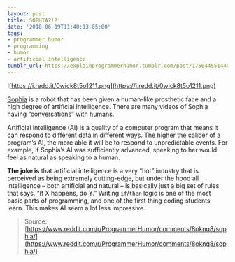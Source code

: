 ```yaml
---
layout: post
title: SOPHIA?!?!
date: '2018-06-19T11:40:13-05:00'
tags:
- programmer humor
- programming
- humor
- artificial intelligence
tumblr_url: https://explainprogrammerhumor.tumblr.com/post/175044551440/sophia
---
```

![https://i.redd.it/0wick8t5o1211.png](https://i.redd.it/0wick8t5o1211.png)

[Sophia](https://en.wikipedia.org/wiki/Sophia_(robot)) is a robot that has been given a human-like prosthetic face and a high degree of artificial intelligence. There are many videos of Sophia having “conversations” with humans.

Artificial intelligence (AI) is a quality of a computer program that means it can respond to different data in different ways. The higher the caliber of a program’s AI, the more able it will be to respond to unpredictable events. For example, if Sophia’s AI was sufficiently advanced, speaking to her would feel as natural as speaking to a human.

**The joke is** that artificial intelligence is a very “hot” industry that is perceived as being extremely cutting-edge, but under the hood all intelligence – both artificial and natural – is basically just a big set of rules that says, “If X happens, do Y.” Writing `if`/`then` logic is one of the most basic parts of programming, and one of the first thing coding students learn. This makes AI seem a lot less impressive.

> Source: [https://www.reddit.com/r/ProgrammerHumor/comments/8oknq8/sophia/](https://www.reddit.com/r/ProgrammerHumor/comments/8oknq8/sophia/)

